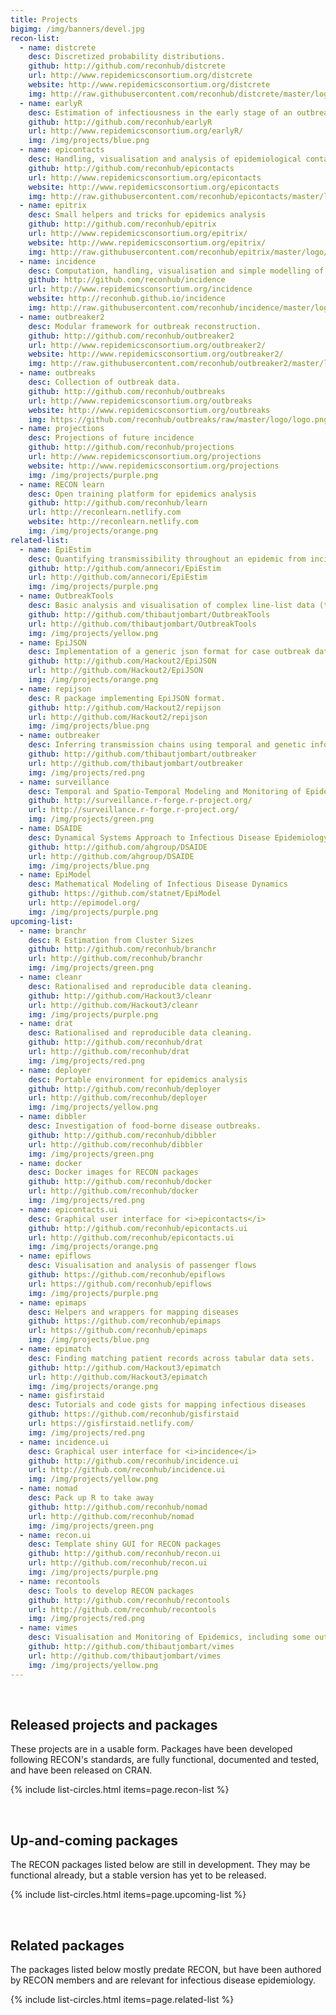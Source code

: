 ```yaml
---
title: Projects
bigimg: /img/banners/devel.jpg
recon-list:
  - name: distcrete
    desc: Discretized probability distributions.
    github: http://github.com/reconhub/distcrete
    url: http://www.repidemicsconsortium.org/distcrete
    website: http://www.repidemicsconsortium.org/distcrete
    img: http://raw.githubusercontent.com/reconhub/distcrete/master/logo/logo.png
  - name: earlyR
    desc: Estimation of infectiousness in the early stage of an outbreak
    github: http://github.com/reconhub/earlyR
    url: http://www.repidemicsconsortium.org/earlyR/
    img: /img/projects/blue.png
  - name: epicontacts
    desc: Handling, visualisation and analysis of epidemiological contacts.
    github: http://github.com/reconhub/epicontacts
    url: http://www.repidemicsconsortium.org/epicontacts
    website: http://www.repidemicsconsortium.org/epicontacts
    img: http://raw.githubusercontent.com/reconhub/epicontacts/master/logo/logo.png
  - name: epitrix
    desc: Small helpers and tricks for epidemics analysis
    github: http://github.com/reconhub/epitrix
    url: http://www.repidemicsconsortium.org/epitrix/
    website: http://www.repidemicsconsortium.org/epitrix/
    img: http://raw.githubusercontent.com/reconhub/epitrix/master/logo/logo.png
  - name: incidence
    desc: Computation, handling, visualisation and simple modelling of incidence.
    github: http://github.com/reconhub/incidence
    url: http://www.repidemicsconsortium.org/incidence
    website: http://reconhub.github.io/incidence
    img: http://raw.githubusercontent.com/reconhub/incidence/master/logo/logo.png
  - name: outbreaker2
    desc: Modular framework for outbreak reconstruction.
    github: http://github.com/reconhub/outbreaker2
    url: http://www.repidemicsconsortium.org/outbreaker2/
    website: http://www.repidemicsconsortium.org/outbreaker2/
    img: http://raw.githubusercontent.com/reconhub/outbreaker2/master/logo/logo.png
  - name: outbreaks
    desc: Collection of outbreak data.
    github: http://github.com/reconhub/outbreaks
    url: http://www.repidemicsconsortium.org/outbreaks
    website: http://www.repidemicsconsortium.org/outbreaks
    img: https://github.com/reconhub/outbreaks/raw/master/logo/logo.png
  - name: projections
    desc: Projections of future incidence
    github: http://github.com/reconhub/projections
    url: http://www.repidemicsconsortium.org/projections
    website: http://www.repidemicsconsortium.org/projections
    img: /img/projects/purple.png
  - name: RECON learn
    desc: Open training platform for epidemics analysis
    github: http://github.com/reconhub/learn 
    url: http://reconlearn.netlify.com
    website: http://reconlearn.netlify.com
    img: /img/projects/orange.png
related-list:
  - name: EpiEstim
    desc: Quantifying transmissibility throughout an epidemic from incidence time series.
    github: http://github.com/annecori/EpiEstim
    url: http://github.com/annecori/EpiEstim
    img: /img/projects/purple.png
  - name: OutbreakTools
    desc: Basic analysis and visualisation of complex line-list data (to be replaced by <i>incidence</i> and <i>epicontacts</i>).
    github: http://github.com/thibautjombart/OutbreakTools
    url: http://github.com/thibautjombart/OutbreakTools
    img: /img/projects/yellow.png
  - name: EpiJSON
    desc: Implementation of a generic json format for case outbreak data.
    github: http://github.com/Hackout2/EpiJSON
    url: http://github.com/Hackout2/EpiJSON
    img: /img/projects/orange.png
  - name: repijson
    desc: R package implementing EpiJSON format.
    github: http://github.com/Hackout2/repijson
    url: http://github.com/Hackout2/repijson
    img: /img/projects/blue.png
  - name: outbreaker
    desc: Inferring transmission chains using temporal and genetic information.
    github: http://github.com/thibautjombart/outbreaker
    url: http://github.com/thibautjombart/outbreaker
    img: /img/projects/red.png
  - name: surveillance
    desc: Temporal and Spatio-Temporal Modeling and Monitoring of Epidemic Phenomena
    github: http://surveillance.r-forge.r-project.org/
    url: http://surveillance.r-forge.r-project.org/
    img: /img/projects/green.png
  - name: DSAIDE
    desc: Dynamical Systems Approach to Infectious Disease Epidemiology - a Shiny/R based teaching tool.
    github: http://github.com/ahgroup/DSAIDE
    url: http://github.com/ahgroup/DSAIDE
    img: /img/projects/blue.png
  - name: EpiModel
    desc: Mathematical Modeling of Infectious Disease Dynamics
    github: https://github.com/statnet/EpiModel
    url: http://epimodel.org/
    img: /img/projects/purple.png
upcoming-list:
  - name: branchr
    desc: R Estimation from Cluster Sizes
    github: http://github.com/reconhub/branchr
    url: http://github.com/reconhub/branchr
    img: /img/projects/green.png
  - name: cleanr
    desc: Rationalised and reproducible data cleaning.
    github: http://github.com/Hackout3/cleanr
    url: http://github.com/Hackout3/cleanr
    img: /img/projects/purple.png
  - name: drat
    desc: Rationalised and reproducible data cleaning.
    github: http://github.com/reconhub/drat
    url: http://github.com/reconhub/drat
    img: /img/projects/red.png
  - name: deployer
    desc: Portable environment for epidemics analysis
    github: http://github.com/reconhub/deployer
    url: http://github.com/reconhub/deployer
    img: /img/projects/yellow.png
  - name: dibbler
    desc: Investigation of food-borne disease outbreaks.
    github: http://github.com/reconhub/dibbler
    url: http://github.com/reconhub/dibbler
    img: /img/projects/green.png
  - name: docker
    desc: Docker images for RECON packages
    github: http://github.com/reconhub/docker
    url: http://github.com/reconhub/docker
    img: /img/projects/red.png
  - name: epicontacts.ui
    desc: Graphical user interface for <i>epicontacts</i>
    github: http://github.com/reconhub/epicontacts.ui
    url: http://github.com/reconhub/epicontacts.ui
    img: /img/projects/orange.png
  - name: epiflows
    desc: Visualisation and analysis of passenger flows
    github: https://github.com/reconhub/epiflows
    url: https://github.com/reconhub/epiflows
    img: /img/projects/purple.png
  - name: epimaps
    desc: Helpers and wrappers for mapping diseases
    github: https://github.com/reconhub/epimaps
    url: https://github.com/reconhub/epimaps
    img: /img/projects/blue.png
  - name: epimatch
    desc: Finding matching patient records across tabular data sets.
    github: http://github.com/Hackout3/epimatch
    url: http://github.com/Hackout3/epimatch
    img: /img/projects/orange.png
  - name: gisfirstaid
    desc: Tutorials and code gists for mapping infectious diseases
    github: https://github.com/reconhub/gisfirstaid 
    url: https://gisfirstaid.netlify.com/
    img: /img/projects/red.png
  - name: incidence.ui
    desc: Graphical user interface for <i>incidence</i>
    github: http://github.com/reconhub/incidence.ui
    url: http://github.com/reconhub/incidence.ui
    img: /img/projects/yellow.png
  - name: nomad
    desc: Pack up R to take away
    github: http://github.com/reconhub/nomad
    url: http://github.com/reconhub/nomad
    img: /img/projects/green.png
  - name: recon.ui
    desc: Template shiny GUI for RECON packages
    github: http://github.com/reconhub/recon.ui
    url: http://github.com/reconhub/recon.ui
    img: /img/projects/purple.png
  - name: recontools
    desc: Tools to develop RECON packages
    github: http://github.com/reconhub/recontools
    url: http://github.com/reconhub/recontools
    img: /img/projects/red.png
  - name: vimes
    desc: Visualisation and Monitoring of Epidemics, including some outbreak detection algorithms.
    github: http://github.com/thibautjombart/vimes
    url: http://github.com/thibautjombart/vimes
    img: /img/projects/yellow.png
---
```




<br>

## Released projects and packages
These projects are in a usable form. Packages have been developed following
RECON's standards, are fully functional, documented and tested, and have been
released on CRAN.

{% include list-circles.html items=page.recon-list %}




<br>

## Up-and-coming packages
The RECON packages listed below are still in development. They may be functional
already, but a stable version has yet to be released.

{% include list-circles.html items=page.upcoming-list %}




<br>

## Related packages
The packages listed below mostly predate RECON, but have been authored by RECON
members and are relevant for infectious disease epidemiology.

{% include list-circles.html items=page.related-list %}
